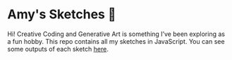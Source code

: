# Amy's Sketches :art:
Hi! 
Creative Coding and Generative Art is something I’ve been exploring as a fun hobby. This repo contains all my sketches in JavaScript. You can see some outputs of each sketch [here](https://github.com/amycardoso/sketches/tree/main/sketches/output).
